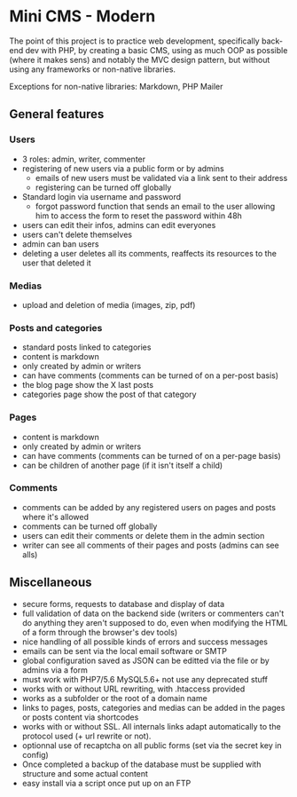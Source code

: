 # Mini CMS - Modern

The point of this project is to practice web development, specifically back-end dev with PHP, by creating a basic CMS, using as much OOP as possible (where it makes sens) and notably the MVC design pattern, but without using any frameworks or non-native libraries.

Exceptions for non-native libraries: Markdown, PHP Mailer

## General features

### Users

- 3 roles: admin, writer, commenter
- registering of new users via a public form or by admins
  - emails of new users must be validated via a link sent to their address
  - registering can be turned off globally
- Standard login via username and password
  - forgot password function that sends an email to the user allowing him to access the form to reset the password within 48h
- users can edit their infos, admins can edit everyones
- users can't delete themselves
- admin can ban users
- deleting a user deletes all its comments, reaffects its resources to the user that deleted it

### Medias

- upload and deletion of media (images, zip, pdf)

### Posts and categories

- standard posts linked to categories
- content is markdown
- only created by admin or writers
- can have comments (comments can be turned of on a per-post basis)
- the blog page show the X last posts
- categories page show the post of that category

### Pages

- content is markdown
- only created by admin or writers
- can have comments (comments can be turned of on a per-page basis)
- can be children of another page (if it isn't itself a child)

### Comments

- comments can be added by any registered users on pages and posts where it's allowed
- comments can be turned off globally
- users can edit their comments or delete them in the admin section
- writer can see all comments of their pages and posts (admins can see alls)

## Miscellaneous

- secure forms, requests to database and display of data
- full validation of data on the backend side (writers or commenters can't do anything they aren't supposed to do, even when modifying the HTML of a form through the browser's dev tools)
- nice handling of all possible kinds of errors and success messages
- emails can be sent via the local email software or SMTP
- global configuration saved as JSON can be editted via the file or by admins via a form
- must work with PHP7/5.6 MySQL5.6+ not use any deprecated stuff
- works with or without URL rewriting, with .htaccess provided
- works as a subfolder or the root of a domain name
- links to pages, posts, categories and medias can be added in the pages or posts content via shortcodes
- works with or without SSL. All internals links adapt automatically to the protocol used (+ url rewrite or not).
- optionnal use of recaptcha on all public forms (set via the secret key in config)
- Once completed a backup of the database must be supplied with structure and some actual content
- easy install via a script once put up on an FTP
